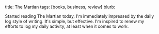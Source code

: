 title: The Martian
tags: [books, business, review]
blurb:

Started reading The Martian today, I'm immediately impressed by the daily log style of writing. 
It's simple, but effective. I'm inspired to renew my efforts to log my daily activity, at least when it comes to work.
